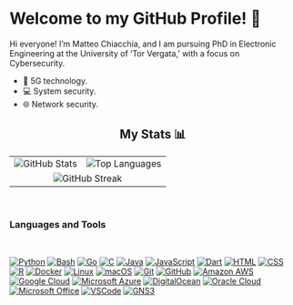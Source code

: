# Welcome to my GitHub Profile! 👋

Hi everyone! I’m Matteo Chiacchia, and I am pursuing PhD in Electronic Engineering at the University of ‘Tor Vergata,’ with a focus on Cybersecurity.
- 📱 5G technology.
- 💻 System security.
- 🌐 Network security.<br>

<h2 align="center"> My Stats 📊</h2>
<table align="center">
  <tr>
    <td>
      <img src="https://github-readme-stats.vercel.app/api?username=chiacchius&theme=tokyonight&show_icons=true&include_all_commits=true" alt="GitHub Stats">
    </td>
    <td>
      <img src="https://github-readme-stats.vercel.app/api/top-langs/?username=chiacchius&theme=tokyonight&show_icons=true&layout=compact&exclude_repo=MPSMF_CamryUSASales" alt="Top Languages">
    </td>
  </tr>
  <tr>
    <td colspan="2" align="center">
      <img src="https://github-readme-streak-stats.herokuapp.com/?user=chiacchius&theme=tokyonight" alt="GitHub Streak">
    </td>
  </tr>
</table>
<br />

<!-- Per includere repository private, dovrai:
1. Forkare il progetto github-readme-stats
2. Deployare la tua istanza su Vercel
3. Aggiungere il tuo GitHub Personal Access Token nelle variabili d'ambiente
4. Modificare l'URL sopra per puntare alla tua istanza personalizzata
--> 

### Languages and Tools

<br />

[![Python](https://img.shields.io/badge/-Python-3776AB?style=flat-square&logo=Python&logoColor=white)](https://www.python.org/)
[![Bash](https://img.shields.io/badge/-Bash-4EAA25?style=flat-square&logo=GNU-Bash&logoColor=white)](https://www.gnu.org/software/bash/)
[![Go](https://img.shields.io/badge/-Go-00ADD8?style=flat-square&logo=Go&logoColor=white)](https://golang.org/)
[![C](https://img.shields.io/badge/-C-A8B9CC?style=flat-square&logo=C&logoColor=white)](https://en.wikipedia.org/wiki/C_(programming_language))
[![Java](https://img.shields.io/badge/-Java-007396?style=flat-square&logo=Java&logoColor=white)](https://www.java.com/)
[![JavaScript](https://img.shields.io/badge/-JavaScript-F7DF1E?style=flat-square&logo=JavaScript&logoColor=white)](https://developer.mozilla.org/en-US/docs/Web/JavaScript)
[![Dart](https://img.shields.io/badge/-Dart-0175C2?style=flat-square&logo=Dart&logoColor=white)](https://dart.dev/)
[![HTML](https://img.shields.io/badge/-HTML-E34F26?style=flat-square&logo=HTML5&logoColor=white)](https://developer.mozilla.org/en-US/docs/Web/HTML)
[![CSS](https://img.shields.io/badge/-CSS-1572B6?style=flat-square&logo=CSS3&logoColor=white)](https://developer.mozilla.org/en-US/docs/Web/CSS)
[![R](https://img.shields.io/badge/-R-276DC3?style=flat-square&logo=R&logoColor=white)](https://www.r-project.org/)
[![Docker](https://img.shields.io/badge/-Docker-2496ED?style=flat-square&logo=Docker&logoColor=white)](https://www.docker.com/)
[![Linux](https://img.shields.io/badge/-Linux-FCC624?style=flat-square&logo=Linux&logoColor=white)](https://www.linux.org/)
[![macOS](https://img.shields.io/badge/-macOS-000000?style=flat-square&logo=Apple&logoColor=white)](https://www.apple.com/macos/)
[![Git](https://img.shields.io/badge/-Git-F05032?style=flat-square&logo=Git&logoColor=white)](https://git-scm.com/)
[![GitHub](https://img.shields.io/badge/GitHub-Profile-blue?logo=github)](https://github.com/chiacchius)
[![Amazon AWS](https://img.shields.io/badge/-Amazon%20AWS-232F3E?style=flat-square&logo=Amazon-AWS&logoColor=white)](https://aws.amazon.com/)
[![Google Cloud](https://img.shields.io/badge/Google%20Cloud-4285F4?style=flat-square&logo=Google-Cloud&logoColor=white)](https://cloud.google.com/)
[![Microsoft Azure](https://img.shields.io/badge/Microsoft%20Azure-0088D4?style=flat-square&logo=Microsoft-Azure&logoColor=white)](https://azure.microsoft.com/)
[![DigitalOcean](https://img.shields.io/badge/DigitalOcean-0080FF?style=flat-square&logo=DigitalOcean&logoColor=white)](https://www.digitalocean.com/)
[![Oracle Cloud](https://img.shields.io/badge/Oracle%20Cloud-F80000?style=flat-square&logo=Oracle&logoColor=white)](https://www.oracle.com/cloud/)
[![Microsoft Office](https://img.shields.io/badge/Microsoft%20Office-D83B01?style=flat-square&logo=microsoft-office&logoColor=white)](https://www.microsoft.com/en-us/microsoft-365)
[![VSCode](https://img.shields.io/badge/-VSCode-007ACC?style=flat-square&logo=Visual-Studio-Code&logoColor=white)](https://code.visualstudio.com/)
[![GNS3](https://img.shields.io/badge/GNS3-Network%20Simulation-orange)](https://www.gns3.com/)

